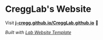 
# CreggLab's Website

Visit **[j-cregg.github.io/CreggLab.github.io](https://j-cregg.github.io/CreggLab.github.io)** 🚀

_Built with [Lab Website Template](https://greene-lab.gitbook.io/lab-website-template-docs)_

